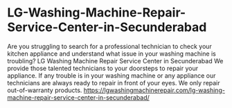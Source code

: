 # LG-Washing-Machine-Repair-Service-Center-in-Secunderabad
Are you struggling to search for a professional technician to check your kitchen appliance and understand what issue in your washing machine is troubling? LG Washing Machine Repair Service Center in Secunderabad We provide those talented technicians to your doorsteps to repair your appliance. If any trouble is in your washing machine or any appliance our technicians are always ready to repair in front of your eyes. We only repair out-of-warranty products. https://lgwashingmachinerepair.com/lg-washing-machine-repair-service-center-in-secunderabad/
